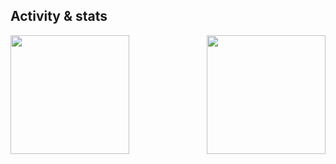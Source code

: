 <h2> Activity & stats </h2>
<img align="left" src="https://github-readme-stats.vercel.app/api?username=faria98&show_icons=true&theme=tokyonight" height="190" />
<img align="right" src="https://github-readme-stats.vercel.app/api/top-langs/?username=faria98&layout=compact" height="190" />
<br><br><br><br><br><br><br><br><br><br><br><br><br>
